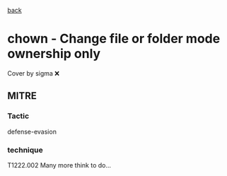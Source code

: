 [back](../index.md)
# chown - Change file or folder mode ownership only
Cover by sigma :x: 
## MITRE
### Tactic
defense-evasion
### technique
T1222.002
Many more think to do...